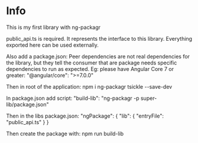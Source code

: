 # Info

This is my first library with ng-packagr

public_api.ts is required. It represents the interface to this library.
Everything exported here can be used externally.

Also add a package.json:
Peer dependencies are not real dependencies for the library, but they tell the consumer that are package needs specific dependencies to run as expected.
Eg: please have Angular Core 7 or greater:
"@angular/core": ">=7.0.0"

Then in root of the application:
npm i ng-packagr tsickle --save-dev

In package.json add script:
"build-lib": "ng-packagr -p super-lib/package.json"

Then in the libs package.json:
"ngPackage": { "lib": { "entryFile": "public_api.ts" } }

Then create the package with: npm run build-lib
